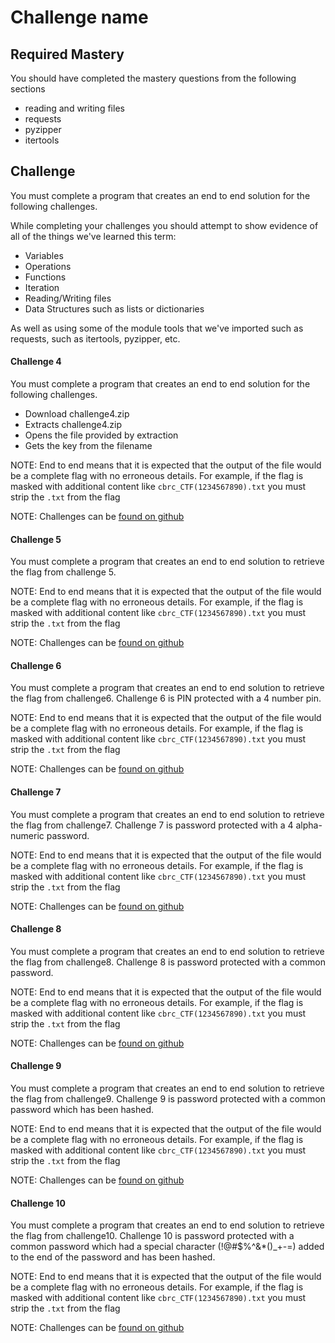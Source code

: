 # Challenge name

## Required Mastery

You should have completed the mastery questions from the following sections

* reading and writing files
* requests
* pyzipper
* itertools

## Challenge

You must complete a program that creates an end to end solution for the following challenges. 

While completing your challenges you should attempt to show evidence of all of the things we've learned this term: 

* Variables
* Operations
* Functions
* Iteration
* Reading/Writing files
* Data Structures such as lists or dictionaries

As well as using some of the module tools that we've imported such as requests, such as itertools, pyzipper, etc.

#### Challenge 4

You must complete a program that creates an end to end solution for the following challenges. 

* Download challenge4.zip
* Extracts challenge4.zip
* Opens the file provided by extraction
* Gets the key from the filename
 
NOTE: End to end means that it is expected that the output of the file would be a complete flag with no erroneous details. For example, if the flag is masked with additional content like `cbrc_CTF(1234567890).txt` you must strip the `.txt` from the flag

NOTE: Challenges can be [found on github](https://github.com/carteras/IT-CBR/tree/main/learning/python/challenges)

#### Challenge 5

You must complete a program that creates an end to end solution to retrieve the flag from challenge 5. 

NOTE: End to end means that it is expected that the output of the file would be a complete flag with no erroneous details. For example, if the flag is masked with additional content like `cbrc_CTF(1234567890).txt` you must strip the `.txt` from the flag

NOTE: Challenges can be [found on github](https://github.com/carteras/IT-CBR/tree/main/learning/python/challenges)

#### Challenge 6

You must complete a program that creates an end to end solution to retrieve the flag from challenge6. Challenge 6 is PIN protected with a 4 number pin.

NOTE: End to end means that it is expected that the output of the file would be a complete flag with no erroneous details. For example, if the flag is masked with additional content like `cbrc_CTF(1234567890).txt` you must strip the `.txt` from the flag

NOTE: Challenges can be [found on github](https://github.com/carteras/IT-CBR/tree/main/learning/python/challenges)

#### Challenge 7

You must complete a program that creates an end to end solution to retrieve the flag from challenge7. Challenge 7 is password protected with a 4 alpha-numeric password.

NOTE: End to end means that it is expected that the output of the file would be a complete flag with no erroneous details. For example, if the flag is masked with additional content like `cbrc_CTF(1234567890).txt` you must strip the `.txt` from the flag

NOTE: Challenges can be [found on github](https://github.com/carteras/IT-CBR/tree/main/learning/python/challenges)

#### Challenge 8

You must complete a program that creates an end to end solution to retrieve the flag from challenge8. Challenge 8 is password protected with a common password.

NOTE: End to end means that it is expected that the output of the file would be a complete flag with no erroneous details. For example, if the flag is masked with additional content like `cbrc_CTF(1234567890).txt` you must strip the `.txt` from the flag

NOTE: Challenges can be [found on github](https://github.com/carteras/IT-CBR/tree/main/learning/python/challenges)

#### Challenge 9

You must complete a program that creates an end to end solution to retrieve the flag from challenge9. Challenge 9 is password protected with a common password which has been hashed.

NOTE: End to end means that it is expected that the output of the file would be a complete flag with no erroneous details. For example, if the flag is masked with additional content like `cbrc_CTF(1234567890).txt` you must strip the `.txt` from the flag

NOTE: Challenges can be [found on github](https://github.com/carteras/IT-CBR/tree/main/learning/python/challenges)

#### Challenge 10

You must complete a program that creates an end to end solution to retrieve the flag from challenge10. Challenge 10 is password protected with a common password which had a special character (!@#$%^&*()_+-=) added to the end of the password and has been hashed.

NOTE: End to end means that it is expected that the output of the file would be a complete flag with no erroneous details. For example, if the flag is masked with additional content like `cbrc_CTF(1234567890).txt` you must strip the `.txt` from the flag

NOTE: Challenges can be [found on github](https://github.com/carteras/IT-CBR/tree/main/learning/python/challenges)
